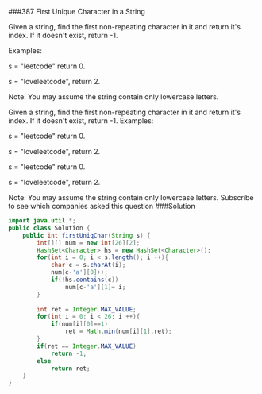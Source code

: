 ###387 First Unique Character in a String

Given a string, find the first non-repeating character in it and return it's index. If it doesn't exist, return -1.

Examples:

s = "leetcode"
return 0.

s = "loveleetcode",
return 2.



Note: You may assume the string contain only lowercase letters.

Given a string, find the first non-repeating character in it and return it's index. If it doesn't exist, return -1.
Examples:

s = "leetcode"
return 0.

s = "loveleetcode",
return 2.


s = "leetcode"
return 0.

s = "loveleetcode",
return 2.

Note: You may assume the string contain only lowercase letters.
Subscribe to see which companies asked this question
###Solution
```java
import java.util.*;
public class Solution {
    public int firstUniqChar(String s) {
        int[][] num = new int[26][2];
        HashSet<Character> hs = new HashSet<Character>();
        for(int i = 0; i < s.length(); i ++){
            char c = s.charAt(i);
            num[c-'a'][0]++;
            if(!hs.contains(c))
                num[c-'a'][1]= i;
        }
        
        int ret = Integer.MAX_VALUE;
        for(int i = 0; i < 26; i ++){
            if(num[i][0]==1)
                ret = Math.min(num[i][1],ret);
        }
        if(ret == Integer.MAX_VALUE)
            return -1;
        else
            return ret;
    }
}